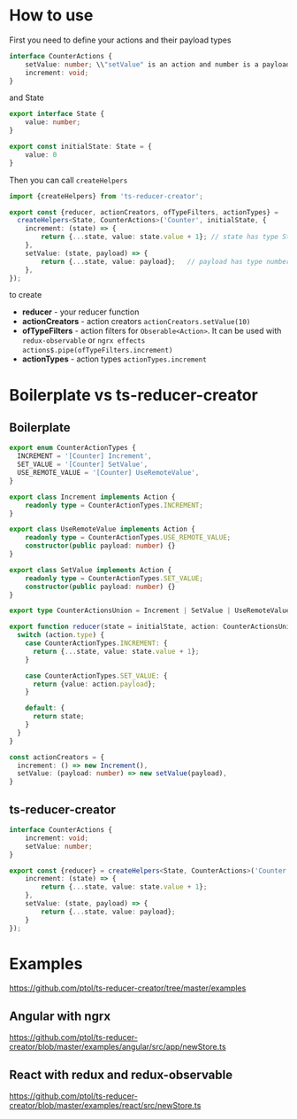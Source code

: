 # How to use

First you need to define your actions and their payload types
```typescript
interface CounterActions {
    setValue: number; \\"setValue" is an action and number is a payload type 
    increment: void;    
}

```
and State
```typescript
export interface State {
    value: number;
}

export const initialState: State = {
    value: 0
}
```

Then you can call `createHelpers`
```typescript
import {createHelpers} from 'ts-reducer-creator';

export const {reducer, actionCreators, ofTypeFilters, actionTypes} =
  createHelpers<State, CounterActions>('Counter', initialState, {
    increment: (state) => {
        return {...state, value: state.value + 1}; // state has type State
    },
    setValue: (state, payload) => {
        return {...state, value: payload};   // payload has type number
    },
});
```
to create

* **reducer** - your reducer function
* **actionCreators** - action creators `actionCreators.setValue(10)`
* **ofTypeFilters** - action filters for `Obserable<Action>`. It can be used with `redux-observable` or `ngrx effects` `actions$.pipe(ofTypeFilters.increment)`
* **actionTypes** - action types `actionTypes.increment`

# Boilerplate vs ts-reducer-creator 

## Boilerplate
```typescript
export enum CounterActionTypes {
  INCREMENT = '[Counter] Increment',
  SET_VALUE = '[Counter] SetValue',
  USE_REMOTE_VALUE = '[Counter] UseRemoteValue',
}

export class Increment implements Action {
    readonly type = CounterActionTypes.INCREMENT;
}

export class UseRemoteValue implements Action {
    readonly type = CounterActionTypes.USE_REMOTE_VALUE;
    constructor(public payload: number) {}
}

export class SetValue implements Action {
    readonly type = CounterActionTypes.SET_VALUE;
    constructor(public payload: number) {}
}

export type CounterActionsUnion = Increment | SetValue | UseRemoteValue;

export function reducer(state = initialState, action: CounterActionsUnion): State {
  switch (action.type) {
    case CounterActionTypes.INCREMENT: {
      return {...state, value: state.value + 1};
    }

    case CounterActionTypes.SET_VALUE: {
      return {value: action.payload};
    }

    default: {
      return state;
    }
  }
}

const actionCreators = {
  increment: () => new Increment(),
  setValue: (payload: number) => new setValue(payload),
}
```
## ts-reducer-creator
```typescript
interface CounterActions {
    increment: void;
    setValue: number;
}

export const {reducer} = createHelpers<State, CounterActions>('Counter', initialState, {
    increment: (state) => {
        return {...state, value: state.value + 1}; 
    },
    setValue: (state, payload) => {
        return {...state, value: payload};  
    }
});
```
# Examples
https://github.com/ptol/ts-reducer-creator/tree/master/examples

## Angular with ngrx
https://github.com/ptol/ts-reducer-creator/blob/master/examples/angular/src/app/newStore.ts

## React with redux and redux-observable
https://github.com/ptol/ts-reducer-creator/blob/master/examples/react/src/newStore.ts
